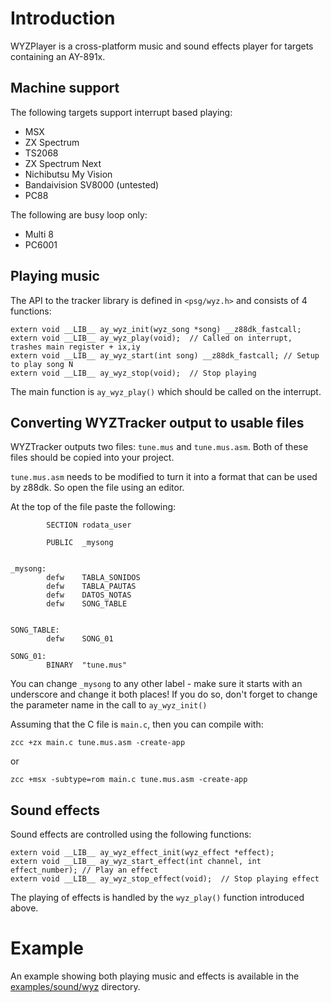 # Introduction

WYZPlayer is a cross-platform music and sound effects player for targets containing an AY-891x.

## Machine support

The following targets support interrupt based playing:

- MSX
- ZX Spectrum
- TS2068
- ZX Spectrum Next
- Nichibutsu My Vision
- Bandaivision SV8000 (untested)
- PC88

The following are busy loop only:

- Multi 8 
- PC6001

## Playing music

The API to the tracker library is defined in `<psg/wyz.h>` and consists of 4 functions:

```
extern void __LIB__ ay_wyz_init(wyz_song *song) __z88dk_fastcall;
extern void __LIB__ ay_wyz_play(void);  // Called on interrupt, trashes main register + ix,iy
extern void __LIB__ ay_wyz_start(int song) __z88dk_fastcall; // Setup to play song N
extern void __LIB__ ay_wyz_stop(void);  // Stop playing
```

The main function is `ay_wyz_play()` which should be called on the interrupt. 

## Converting WYZTracker output to usable files

WYZTracker outputs two files: `tune.mus` and `tune.mus.asm`. Both of these files should be copied into your project.

`tune.mus.asm` needs to be modified to turn it into a format that can be used by z88dk. So open the file using an editor.

At the top of the file paste the following:

```
        SECTION rodata_user

        PUBLIC  _mysong


_mysong:
        defw    TABLA_SONIDOS
        defw    TABLA_PAUTAS
        defw    DATOS_NOTAS
        defw    SONG_TABLE


SONG_TABLE:
        defw    SONG_01

SONG_01:
        BINARY  "tune.mus"
```

You can change `_mysong` to any other label - make sure it starts with an underscore and change it both places! If you do so, don't forget to change the parameter name in the call to `ay_wyz_init()`

Assuming that the C file is `main.c`, then you can compile with:

    zcc +zx main.c tune.mus.asm -create-app

or

    zcc +msx -subtype=rom main.c tune.mus.asm -create-app

## Sound effects

Sound effects are controlled using the following functions:

```
extern void __LIB__ ay_wyz_effect_init(wyz_effect *effect);
extern void __LIB__ ay_wyz_start_effect(int channel, int effect_number); // Play an effect
extern void __LIB__ ay_wyz_stop_effect(void);  // Stop playing effect
```

The playing of effects is handled by the `wyz_play()` function introduced above.

# Example

An example showing both playing music and effects is available in the [examples/sound/wyz](https://github.com/z88dk/z88dk/tree/master/examples/sound/wyz) directory.


